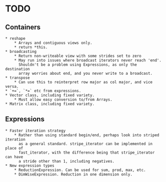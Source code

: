 # TODO

## Containers
    
    * reshape
        * Arrays and contiguous views only.
        * return *this.
    * broadcasting
        * Return non-writeable view with some strides set to zero
        * May run into issues where broadcast iterators never reach 'end'.
          Shouldn't be a problem using Expressions, as only the destination
          array worries about end, and you never write to a broadcast.
    * transpose
        * Can use this to reinterpret row major as col major, and vice versa.
    * `+=`, `*=` etc from expressions.
    * Vector class, including fixed variety.
        * Must allow easy conversion to/from Arrays.
    * Matrix class, including fixed variety.

## Expressions

    * Faster iteration strategy
        * Rather than using standard begin/end, perhaps look into striped iteration
          as a general standard. stripe_iterator can be implemented in place of
          fast_iterator, with the difference being that stripe_iterator can have
          a stride other than 1, including negatives.
    * New expression types
        * ReductionExpression. Can be used for sum, prod, max, etc.
        * DimWiseExpression. Reduction in one dimension only.
